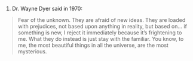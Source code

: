 1. Dr. Wayne Dyer said in 1970:

> Fear of the unknown. They are afraid of new ideas. They are loaded with prejudices, not based upon anything in reality, but based on… if something is new, I reject it immediately because it’s frightening to me. What they do instead is just stay with the familiar. You know, to me, the most beautiful things in all the universe, are the most mysterious.

